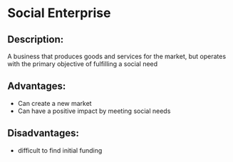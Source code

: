 # Social Enterprise

## Description: 
A business that produces goods and services for the market, but operates with the primary objective of fulfilling a social need

## Advantages:
- Can create a new market
- Can have a positive impact by meeting social needs

## Disadvantages: 
- difficult to find initial funding
